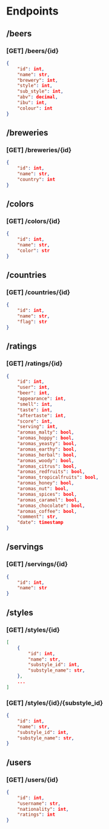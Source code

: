 # Endpoints

## /beers

### **[GET]** /beers/{id}
```json
{
    "id": int,
    "name": str,
    "brewery": int,
    "style": int,
    "sub_style": int,
    "abv": decimal,
    "ibu": int,
    "colour": int
}
```


## /breweries

### **[GET]** /breweries/{id}
```json
{
    "id": int,
    "name": str,
    "country": int
}
```


## /colors

### **[GET]** /colors/{id}
```json
{
    "id": int,
    "name": str,
    "color": str
}
```


## /countries

### **[GET]** /countries/{id}
```json
{
    "id": int,
    "name": str,
    "flag": str
}
```


## /ratings

### **[GET]** /ratings/{id}
```json
{
    "id": int,
    "user": int,
    "beer": int,
    "appearance": int,
    "smell": int,
    "taste": int,
    "aftertaste": int,
    "score": int,
    "serving": int,
    "aromas_malty": bool,
    "aromas_hoppy": bool,
    "aromas_yeasty": bool,
    "aromas_earthy": bool,
    "aromas_herbal": bool,
    "aromas_woody": bool,
    "aromas_citrus": bool,
    "aromas_redfruits": bool,
    "aromas_tropicalfruits": bool,
    "aromas_honey": bool,
    "aromas_nut": bool,
    "aromas_spices": bool,
    "aromas_caramel": bool,
    "aromas_chocolate": bool,
    "aromas_coffee": bool,
    "comment": str,
    "date": timestamp
}
```


## /servings

### **[GET]** /servings/{id}
```json
{
    "id": int,
    "name": str
}
```


## /styles

### **[GET]** /styles/{id}

```json
[
    {
        "id": int,
        "name": str,
        "substyle_id": int,
        "substyle_name": str,
    },
    ...
]
```

### **[GET]** /styles/{id}/{substyle_id}

```json
{
    "id": int,
    "name": str,
    "substyle_id": int,
    "substyle_name": str,
}
```



## /users

### **[GET]** /users/{id}
```json
{
    "id": int,
    "username": str,
    "nationality": int,
    "ratings": int
}
```
